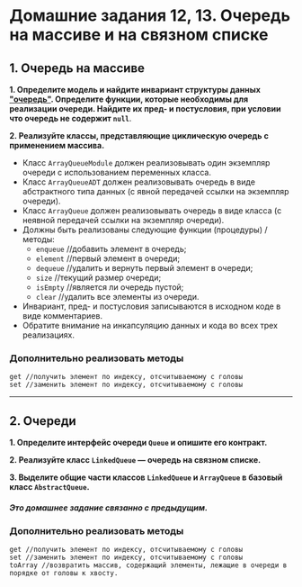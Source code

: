 # Домашние задания 12, 13. Очередь на массиве и на связном списке
## 1. Очередь на массиве
  **1. Определите модель и найдите инвариант структуры данных ["очередь"](https://ru.wikipedia.org/wiki/%D0%9E%D1%87%D0%B5%D1%80%D0%B5%D0%B4%D1%8C_(%D0%BF%D1%80%D0%BE%D0%B3%D1%80%D0%B0%D0%BC%D0%BC%D0%B8%D1%80%D0%BE%D0%B2%D0%B0%D0%BD%D0%B8%D0%B5)).      Определите функции, которые необходимы для реализации очереди. Найдите их пред- и постусловия, при условии что очередь не содержит `null`**.
  
  
  **2. Реализуйте классы, представляющие циклическую очередь с применением массива.**
  - Класс `ArrayQueueModule` должен реализовывать один экземпляр очереди с использованием переменных класса. 
  - Класс `ArrayQueueADT` должен реализовывать очередь в виде абстрактного типа данных (с явной передачей ссылки на экземпляр очереди).
  - Класс `ArrayQueue` должен реализовывать очередь в виде класса (с неявной передачей ссылки на экземпляр очереди).
  - Должны быть реализованы следующие функции (процедуры) / методы:  
     * `enqueue` //добавить элемент в очередь;
     * `element` //первый элемент в очереди;
     * `dequeue` //удалить и вернуть первый элемент в очереди;
     * `size` //текущий размер очереди;
     * `isEmpty` //является ли очередь пустой;
     * `clear` //удалить все элементы из очереди.
  - Инвариант, пред- и постусловия записываются в исходном коде в виде комментариев.
  - Обратите внимание на инкапсуляцию данных и кода во всех трех реализациях.
  
### Дополнительно реализовать методы

    get //получить элемент по индексу, отсчитываемому с головы
    set //заменить элемент по индексу, отсчитываемому с головы
___

## 2. Очереди
 **1. Определите интерфейс очереди `Queue` и опишите его контракт.**
 
 **2. Реализуйте класс `LinkedQueue` — очередь на связном списке.**

 **3. Выделите общие части классов `LinkedQueue` и `ArrayQueue` в базовый класс `AbstractQueue`.**

#### *Это домашнее задание связанно с предыдущим.*

### Дополнительно реализовать методы

    get //получить элемент по индексу, отсчитываемому с головы
    set //заменить элемент по индексу, отсчитываемому с головы
    toArray //возвратить массив, содержащий элементы, лежащие в очереди в порядке от головы к хвосту.

